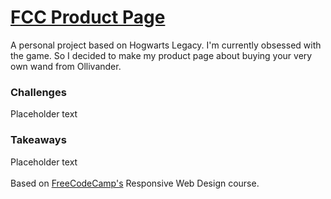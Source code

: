 <h1><a href="https://zacharyjpeter.github.io/FCC-Product">FCC Product Page</a></h1>
A personal project based on Hogwarts Legacy. I'm currently obsessed with the game. So I decided to make my product page about buying your very own wand from Ollivander.
<br>
<h3>Challenges</h3>
Placeholder text
<br>
<h3>Takeaways</h3>
Placeholder text
<br>
<br>
Based on <a href="https://www.freecodecamp.org">FreeCodeCamp's</a> Responsive Web Design course.
